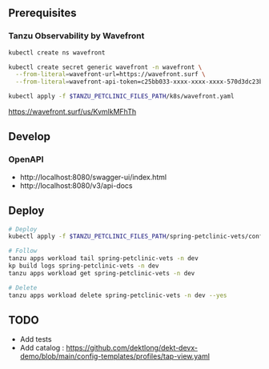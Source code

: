 ## Prerequisites

### Tanzu Observability by Wavefront

```bash
kubectl create ns wavefront

kubectl create secret generic wavefront -n wavefront \
  --from-literal=wavefront-url=https://wavefront.surf \
  --from-literal=wavefront-api-token=c25bb033-xxxx-xxxx-xxxx-570d3dc23bea

kubectl apply -f $TANZU_PETCLINIC_FILES_PATH/k8s/wavefront.yaml
```

https://wavefront.surf/us/KvmlkMFhTh

## Develop

### OpenAPI
  * http://localhost:8080/swagger-ui/index.html
  * http://localhost:8080/v3/api-docs

## Deploy

```bash
# Deploy
kubectl apply -f $TANZU_PETCLINIC_FILES_PATH/spring-petclinic-vets/config/workload.yaml

# Follow
tanzu apps workload tail spring-petclinic-vets -n dev
kp build logs spring-petclinic-vets -n dev
tanzu apps workload get spring-petclinic-vets -n dev

# Delete
tanzu apps workload delete spring-petclinic-vets -n dev --yes
```

## TODO

  * Add tests
  * Add catalog : https://github.com/dektlong/dekt-devx-demo/blob/main/config-templates/profiles/tap-view.yaml
